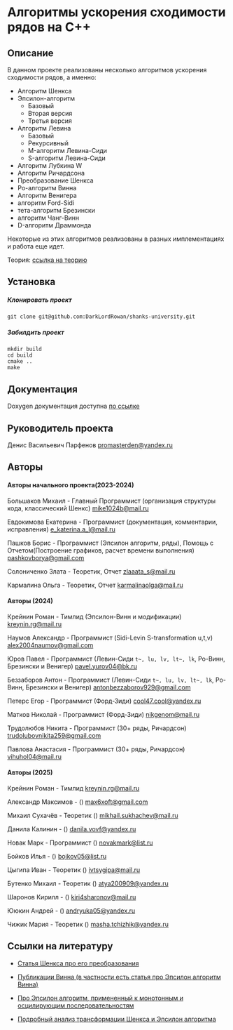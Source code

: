 # Алгоритмы ускорения сходимости рядов на C++

## Описание
В данном проекте реализованы несколько алгоритмов ускорения сходимости рядов, а именно:
+ Алгоритм Шенкса
+ Эпсилон-алгоритм
    - Базовый
    - Вторая версия
    - Третья версия
+ Алгоритм Левина
    - Базовый
    - Рекурсивный
    - M-алгоритм Левина-Сиди
    - S-алгоритм Левина-Сиди
+ Алгоритм Лубкина W
+ Алгоритм Ричардсона
+ Преобразование Шенкса
+ Ро-алгоритм Винна
+ Алгоритм Венигера
+ алгоритм Ford-Sidi 
+ тета-алгоритм Брезински 
+ алгоритм Чанг-Винн 
+ D-алгоритм Драммонда

Некоторые из этих алгоритмов реализованы в разных имплементациях и работа еще идет. 

Теория: [ссылка на теорию](https://drive.google.com/drive/folders/19KFEQhl9ZR4EE2zDFvi610bNdNBWfGIb?usp=sharing)

## Установка
##### Клонировать проект 
```
git clone git@github.com:DarkLordRowan/shanks-university.git
```
##### Забилдить проект
```
mkdir build
cd build
cmake ..
make
```

## Документация
Doxygen документация доступна [по ссылке](https://katerina-evdokimova.github.io/shanks-university/)

## Руководитель проекта

Денис Васильевич Парфенов promasterden@yandex.ru

## Авторы
#### Авторы начального проекта(2023-2024)
Большаков Михаил - Главный Программист (организация структуры кода, классический Шенкс) mike1024b@mail.ru

Евдокимова Екатерина - Программист (документация, комментарии, исправления) e_katerina.a_l@mail.ru

Пашков Борис - Программист (Эпсилон алгоритм, ряды), Помощь с Отчетом(Построение графиков, расчет времени выполнения) pashkovborya@gmail.com

Солониченко Злата - Теоретик, Отчет zlaaata_s@mail.ru

Кармалина Ольга - Теоретик, Отчет karmalinaolga@mail.ru

#### Авторы (2024)

Крейнин Роман - Тимлид (Эпсилон-Винн и модификации) kreynin.rg@mail.ru  

Наумов Александр - Программист (Sidi-Levin S-transformation u,t,v) alex2004naumov@gmail.com

Юров Павел - Программист (Левин-Сиди ```t~, lu, lv, lt~, lk```, Ро-Винн, Брезински и Венигер) pavel.yurov04@bk.ru

Беззаборов Антон - Программист (Левин-Сиди ```t~, lu, lv, lt~, lk```, Ро-Винн, Брезински и Венигер) antonbezzaborov929@gmail.com

Петерс Егор - Программист (Форд-Зиди) cool47.cool@yandex.ru

Матков Николай - Программист (Форд-Зиди) nikgenom@mail.ru

Трудолюбов Никита - Программист (30+ ряды, Ричардсон) trudolubovnikita259@gmail.com

Павлова Анастасия - Программист (30+ ряды, Ричардсон) vihuhol04@mail.ru

#### Авторы (2025)
Крейнин Роман - Тимлид kreynin.rg@mail.ru  

Александр Максимов - () max6xoft@gmail.com

Михаил Сухачёв - Теоретик () mikhail.sukhachev@mail.ru

Данила Калинин - () danila.vovf@yandex.ru

Новак Марк - Программист () novakmark@list.ru

Бойков Илья - () bojkov05@list.ru

Цыгипа Иван - Теоретик () ivtsygipa@mail.ru

Бутенко Михаил - Теоретик () atya200909@yandex.ru

Шаронов Кирилл - () kiri4sharonov@mail.ru

Ююкин Андрей - () andryuka05@yandex.ru

Чижик Мария - Теоретик () masha.tchizhik@yandex.ru



## Ссылки на литературу

- [Статья Шенкса про его преобразования](https://onlinelibrary.wiley.com/doi/abs/10.1002/sapm19553411)

- [Публикации Винна (в частности есть статья про Эпсилон алгоритм Винна)](https://mathresearch.utsa.edu/Legacy/Peter-Wynn/publications.html)

- [Про Эпсилон алгоритм, примененный к монотонным и осцилирующим последовательностям](https://www.sciencedirect.com/science/article/pii/S0377042700005616)

- [Подробный анализ трансформации Шенкса и Эпсилон алгоритма](https://www.researchgate.net/publication/327178717_The_genesis_and_early_developments_of_Aitken's_process_Shanks'_transformation_the_e-algorithm_and_related_fixed_point_methods)

